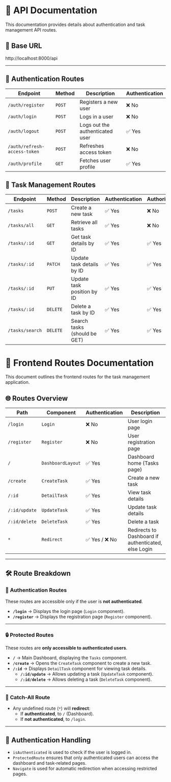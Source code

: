 # 🚀 API Documentation

This documentation provides details about authentication and task management API routes.

## 📌 Base URL

http://localhost:8000/api

---

## 🔐 Authentication Routes

| Endpoint                     | Method | Description                     | Authentication |
| ---------------------------- | ------ | ------------------------------- | -------------- |
| `/auth/register`             | `POST` | Registers a new user            | ❌ No          |
| `/auth/login`                | `POST` | Logs in a user                  | ❌ No          |
| `/auth/logout`               | `POST` | Logs out the authenticated user | ✅ Yes         |
| `/auth/refresh-access-token` | `POST` | Refreshes access token          | ❌ No          |
| `/auth/profile`              | `GET`  | Fetches user profile            | ✅ Yes         |

## 📌 Task Management Routes

| Endpoint        | Method   | Description                  | Authentication | Authorization |
| --------------- | -------- | ---------------------------- | -------------- | ------------- |
| `/tasks`        | `POST`   | Create a new task            | ✅ Yes         | ❌ No         |
| `/tasks/all`    | `GET`    | Retrieve all tasks           | ✅ Yes         | ❌ No         |
| `/tasks/:id`    | `GET`    | Get task details by ID       | ✅ Yes         | ✅ Yes        |
| `/tasks/:id`    | `PATCH`  | Update task details by ID    | ✅ Yes         | ✅ Yes        |
| `/tasks/:id`    | `PUT`    | Update task position by ID   | ✅ Yes         | ✅ Yes        |
| `/tasks/:id`    | `DELETE` | Delete a task by ID          | ✅ Yes         | ✅ Yes        |
| `/tasks/search` | `DELETE` | Search tasks (should be GET) | ✅ Yes         | ✅ Yes        |

# 📌 Frontend Routes Documentation

This document outlines the frontend routes for the task management application.

## 🌐 **Routes Overview**

| Path          | Component         | Authentication | Description                                         |
| ------------- | ----------------- | -------------- | --------------------------------------------------- |
| `/login`      | `Login`           | ❌ No          | User login page                                     |
| `/register`   | `Register`        | ❌ No          | User registration page                              |
| `/`           | `DashboardLayout` | ✅ Yes         | Dashboard home (Tasks page)                         |
| `/create`     | `CreateTask`      | ✅ Yes         | Create a new task                                   |
| `/:id`        | `DetailTask`      | ✅ Yes         | View task details                                   |
| `/:id/update` | `UpdateTask`      | ✅ Yes         | Update task details                                 |
| `/:id/delete` | `DeleteTask`      | ✅ Yes         | Delete a task                                       |
| `*`           | `Redirect`        | ✅ Yes / ❌ No | Redirects to Dashboard if authenticated, else Login |

---

## 🛠 **Route Breakdown**

### 🔑 **Authentication Routes**

These routes are accessible only if the user is **not authenticated**.

- **`/login`** → Displays the login page (`Login` component).
- **`/register`** → Displays the registration page (`Register` component).

---

### 🔒 **Protected Routes**

These routes are **only accessible to authenticated users**.

- **`/`** → Main Dashboard, displaying the `Tasks` component.
- **`/create`** → Opens the `CreateTask` component to create a new task.
- **`/:id`** → Displays `DetailTask` component for viewing task details.
  - **`/:id/update`** → Allows updating a task (`UpdateTask` component).
  - **`/:id/delete`** → Allows deleting a task (`DeleteTask` component).

---

### 🚀 **Catch-All Route**

- Any undefined route (`*`) will **redirect**:
  - If **authenticated**, to `/` (Dashboard).
  - If **not authenticated**, to `/login`.

---

## 🔧 **Authentication Handling**

- `isAuthenticated` is used to check if the user is logged in.
- `ProtectedRoute` ensures that only authenticated users can access the dashboard and task-related pages.
- `Navigate` is used for automatic redirection when accessing restricted pages.
